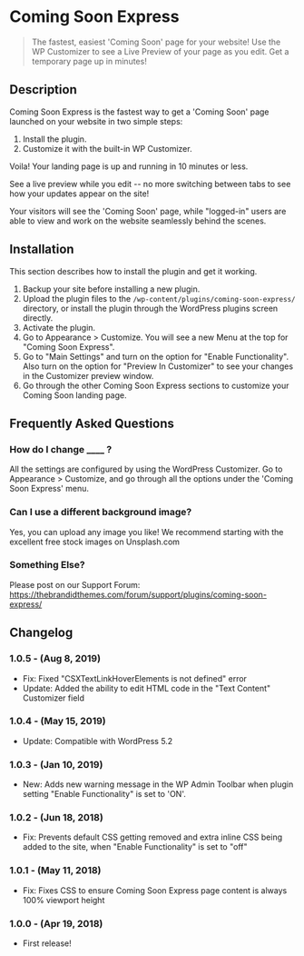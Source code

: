 # Coming Soon Express

> The fastest, easiest 'Coming Soon' page for your website! Use the WP Customizer to see a Live Preview of your page as you edit. Get a temporary page up in minutes!

## Description

Coming Soon Express is the fastest way to get a 'Coming Soon' page launched on your website in two simple steps:

1. Install the plugin.
2. Customize it with the built-in WP Customizer.

Voila! Your landing page is up and running in 10 minutes or less.

See a live preview while you edit -- no more switching between tabs to see how your updates appear on the site!

Your visitors will see the 'Coming Soon' page, while "logged-in" users are able to view and work on the website seamlessly behind the scenes.

## Installation

This section describes how to install the plugin and get it working.

1. Backup your site before installing a new plugin.
2. Upload the plugin files to the `/wp-content/plugins/coming-soon-express/` directory, or install the plugin through the WordPress plugins screen directly.
3. Activate the plugin.
4. Go to Appearance > Customize. You will see a new Menu at the top for "Coming Soon Express".
5. Go to "Main Settings" and turn on the option for "Enable Functionality". Also turn on the option for "Preview In Customizer" to see your changes in the Customizer preview window.
6. Go through the other Coming Soon Express sections to customize your Coming Soon landing page.

## Frequently Asked Questions

### How do I change ____ ?
All the settings are configured by using the WordPress Customizer. Go to Appearance > Customize, and go through all the options under the 'Coming Soon Express' menu.

### Can I use a different background image?
Yes, you can upload any image you like! We recommend starting with the excellent free stock images on Unsplash.com

### Something Else?
Please post on our Support Forum: https://thebrandidthemes.com/forum/support/plugins/coming-soon-express/

## Changelog

### 1.0.5 - (Aug 8, 2019)
* Fix: Fixed "CSXTextLinkHoverElements is not defined" error
* Update: Added the ability to edit HTML code in the "Text Content" Customizer field

### 1.0.4 - (May 15, 2019)
* Update: Compatible with WordPress 5.2

### 1.0.3 - (Jan 10, 2019)
* New: Adds new warning message in the WP Admin Toolbar when plugin setting "Enable Functionality" is set to 'ON'.

### 1.0.2 - (Jun 18, 2018)
* Fix: Prevents default CSS getting removed and extra inline CSS being added to the site, when "Enable Functionality" is set to "off"

### 1.0.1 - (May 11, 2018)
* Fix: Fixes CSS to ensure Coming Soon Express page content is always 100% viewport height

### 1.0.0 - (Apr 19, 2018)
* First release!
